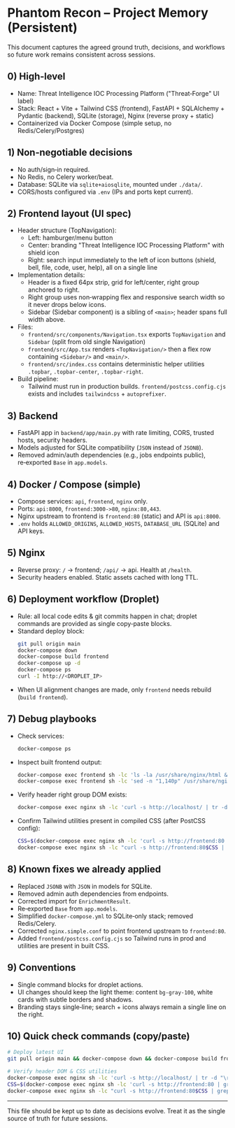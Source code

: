 # Phantom Recon – Project Memory (Persistent)

This document captures the agreed ground truth, decisions, and workflows so future work remains consistent across sessions.

## 0) High‑level
- Name: Threat Intelligence IOC Processing Platform ("Threat‑Forge" UI label)
- Stack: React + Vite + Tailwind CSS (frontend), FastAPI + SQLAlchemy + Pydantic (backend), SQLite (storage), Nginx (reverse proxy + static)
- Containerized via Docker Compose (simple setup, no Redis/Celery/Postgres)

## 1) Non‑negotiable decisions
- No auth/sign‑in required.
- No Redis, no Celery worker/beat.
- Database: SQLite via `sqlite+aiosqlite`, mounted under `./data/`.
- CORS/hosts configured via `.env` (IPs and ports kept current).

## 2) Frontend layout (UI spec)
- Header structure (TopNavigation):
  - Left: hamburger/menu button
  - Center: branding "Threat Intelligence IOC Processing Platform" with shield icon
  - Right: search input immediately to the left of icon buttons (shield, bell, file, code, user, help), all on a single line
- Implementation details:
  - Header is a fixed 64px strip, grid for left/center, right group anchored to right.
  - Right group uses non‑wrapping flex and responsive search width so it never drops below icons.
  - Sidebar (Sidebar component) is a sibling of `<main>`; header spans full width above.
- Files:
  - `frontend/src/components/Navigation.tsx` exports `TopNavigation` and `Sidebar` (split from old single Navigation)
  - `frontend/src/App.tsx` renders `<TopNavigation/>` then a flex row containing `<Sidebar/>` and `<main/>`.
  - `frontend/src/index.css` contains deterministic helper utilities `.topbar`, `.topbar-center`, `.topbar-right`.
- Build pipeline:
  - Tailwind must run in production builds. `frontend/postcss.config.cjs` exists and includes `tailwindcss` + `autoprefixer`.

## 3) Backend
- FastAPI app in `backend/app/main.py` with rate limiting, CORS, trusted hosts, security headers.
- Models adjusted for SQLite compatibility (`JSON` instead of `JSONB`).
- Removed admin/auth dependencies (e.g., jobs endpoints public), re‑exported `Base` in `app.models`.

## 4) Docker / Compose (simple)
- Compose services: `api`, `frontend`, `nginx` only.
- Ports: `api:8000`, `frontend:3000->80`, `nginx:80,443`.
- Nginx upstream to frontend is `frontend:80` (static) and API is `api:8000`.
- `.env` holds `ALLOWED_ORIGINS`, `ALLOWED_HOSTS`, `DATABASE_URL` (SQLite) and API keys.

## 5) Nginx
- Reverse proxy: `/` → frontend; `/api/` → api. Health at `/health`.
- Security headers enabled. Static assets cached with long TTL.

## 6) Deployment workflow (Droplet)
- Rule: all local code edits & git commits happen in chat; droplet commands are provided as single copy‑paste blocks.
- Standard deploy block:
  ```bash
  git pull origin main
  docker-compose down
  docker-compose build frontend
  docker-compose up -d
  docker-compose ps
  curl -I http://<DROPLET_IP>
  ```
- When UI alignment changes are made, only `frontend` needs rebuild (`build frontend`).

## 7) Debug playbooks
- Check services:
  ```bash
  docker-compose ps
  ```
- Inspect built frontend output:
  ```bash
  docker-compose exec frontend sh -lc 'ls -la /usr/share/nginx/html && ls -la /usr/share/nginx/html/assets'
  docker-compose exec frontend sh -lc 'sed -n "1,140p" /usr/share/nginx/html/index.html'
  ```
- Verify header right group DOM exists:
  ```bash
  docker-compose exec nginx sh -lc 'curl -s http://localhost/ | tr -d "\r" | tr ">" ">\n" | grep -n "absolute right-2 top-1/2 -translate-y-1/2" || true'
  ```
- Confirm Tailwind utilities present in compiled CSS (after PostCSS config):
  ```bash
  CSS=$(docker-compose exec nginx sh -lc 'curl -s http://frontend:80 | grep -o "/assets/[^\\\"]*\\.css" | head -n1'); \
  docker-compose exec nginx sh -lc "curl -s http://frontend:80$CSS | grep -n 'flex-wrap:nowrap\|\\.flex-nowrap{\|\\.whitespace-nowrap{\|\\.flex{' | sed -n '1,60p' || true"
  ```

## 8) Known fixes we already applied
- Replaced `JSONB` with `JSON` in models for SQLite.
- Removed admin auth dependencies from endpoints.
- Corrected import for `EnrichmentResult`.
- Re‑exported `Base` from `app.models`.
- Simplified `docker-compose.yml` to SQLite‑only stack; removed Redis/Celery.
- Corrected `nginx.simple.conf` to point frontend upstream to `frontend:80`.
- Added `frontend/postcss.config.cjs` so Tailwind runs in prod and utilities are present in built CSS.

## 9) Conventions
- Single command blocks for droplet actions.
- UI changes should keep the light theme: content `bg-gray-100`, white cards with subtle borders and shadows.
- Branding stays single‑line; search + icons always remain a single line on the right.

## 10) Quick check commands (copy/paste)
```bash
# Deploy latest UI
git pull origin main && docker-compose down && docker-compose build frontend && docker-compose up -d && docker-compose ps && curl -I http://<DROPLET_IP>

# Verify header DOM & CSS utilities
docker-compose exec nginx sh -lc 'curl -s http://localhost/ | tr -d "\r" | tr ">" ">\n" | grep -n "absolute right-2 top-1/2 -translate-y-1/2" || true'
CSS=$(docker-compose exec nginx sh -lc 'curl -s http://frontend:80 | grep -o "/assets/[^\\\"]*\\.css" | head -n1'); \
docker-compose exec nginx sh -lc "curl -s http://frontend:80$CSS | grep -n 'flex-wrap:nowrap\|\\.flex-nowrap{\|\\.whitespace-nowrap{\|\\.flex{' | sed -n '1,60p' || true"
```

---
This file should be kept up to date as decisions evolve. Treat it as the single source of truth for future sessions.
